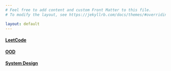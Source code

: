 ```yaml
---
# Feel free to add content and custom Front Matter to this file.
# To modify the layout, see https://jekyllrb.com/docs/themes/#overriding-theme-defaults

layout: default
---
```


<h4><a href="/all-in-one/leetcode.html">LeetCode</a></h4>

<h4><a href="/all-in-one/ood.html">OOD</a></h4>

<h4><a href="/all-in-one/system_design.html">System Design</a></h4>
